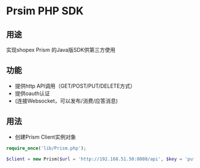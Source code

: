 # Prsim PHP SDK #

## 用途 ##
实现shopex Prism 的Java版SDK供第三方使用

## 功能 ##
- 提供http API调用（GET/POST/PUT/DELETE方式）
- 提供oauth认证
- (连接Websocket，可以发布/消费/应答消息)

## 用法 ##
- 创建Prism Client实例对象

```php
require_once('lib/Prism.php');

$client = new Prism($url = 'http://192.168.51.50:8080/api', $key = 'pufy2a7d', $secret = 'skqovukpk2nmdrljphgj');
```